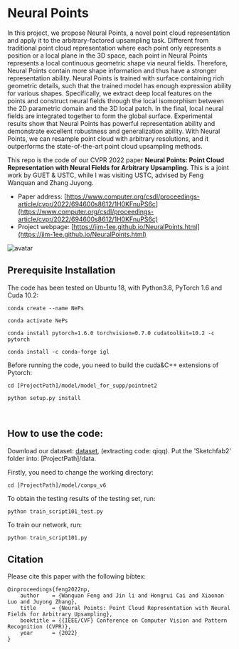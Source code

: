 # Neural Points

In this project, we propose Neural Points, a novel point cloud representation and apply it to the arbitrary-factored upsampling task. Different from traditional point cloud representation where each point only represents a position or a local plane in the 3D space, each point in Neural Points represents a local continuous geometric shape via neural fields. Therefore, Neural Points contain more shape information and thus have a stronger representation ability. Neural Points is trained with surface containing rich geometric details, such that the trained model has enough expression ability for various shapes. Specifically, we extract deep local features on the points and construct neural fields through the local isomorphism between the 2D parametric domain and the 3D local patch. In the final, local neural fields are integrated together to form the global surface. Experimental results show that Neural Points has powerful representation ability and demonstrate excellent robustness and generalization ability. With Neural Points, we can resample point cloud with arbitrary resolutions, and it outperforms the state-of-the-art point cloud upsampling methods. 

This repo is the code of our CVPR 2022 paper **Neural Points: Point Cloud Representation with Neural Fields for Arbitrary Upsampling**.
This is a joint work by GUET & USTC, while I was visiting USTC, advised by Feng Wanquan and Zhang Juyong.

- Paper address: [https://www.computer.org/csdl/proceedings-article/cvpr/2022/694600s8612/1H0KFnuPS6c](https://www.computer.org/csdl/proceedings-article/cvpr/2022/694600s8612/1H0KFnuPS6c)
- Project webpage: [https://jim-1ee.github.io/NeuralPoints.html](https://jim-1ee.github.io/NeuralPoints.html)


![avatar](./utils/Pipeline_v5.png)

## Prerequisite Installation
The code has been tested on Ubuntu 18, with Python3.8, PyTorch 1.6 and Cuda 10.2:

    conda create --name NePs
    
    conda activate NePs
    
    conda install pytorch=1.6.0 torchvision=0.7.0 cudatoolkit=10.2 -c pytorch
    
    conda install -c conda-forge igl

Before running the code, you need to build the cuda&C++ extensions of Pytorch:

    cd [ProjectPath]/model/model_for_supp/pointnet2
    
    python setup.py install


​    
## How to use the code: 
Download our dataset: [dataset](https://pan.baidu.com/s/1BLFobnIkuLqrXsdAAVqA0g), (extracting code: qiqq). Put the 'Sketchfab2' folder into: [ProjectPath]/data.

Firstly, you need to change the working directory: 

    cd [ProjectPath]/model/conpu_v6

To obtain the testing results of the testing set, run:

    python train_script101_test.py

To train our network, run:

    python train_script101.py


## Citation
Please cite this paper with the following bibtex:

    @inproceedings{feng2022np,
        author    = {Wanquan Feng and Jin li and Hongrui Cai and Xiaonan Luo and Juyong Zhang},
        title     = {Neural Points: Point Cloud Representation with Neural Fields for Arbitrary Upsampling},
        booktitle = {{IEEE/CVF} Conference on Computer Vision and Pattern Recognition (CVPR)},
        year      = {2022}
    }



